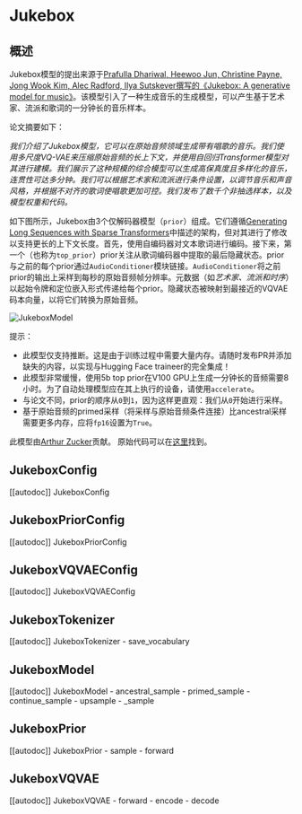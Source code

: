<!--版权所有 2022年HuggingFace团队。保留所有权利。

根据Apache许可证第2版（“许可证”），您除非符合许可证的规定，否则不得使用此文件。您可以在以下链接获取许可证的副本

http://www.apache.org/licenses/LICENSE-2.0

除非适用法律要求或书面同意，根据许可证分发的软件以“按原样”分发，不附带任何保证或条件，无论是明示还是暗示。请参阅许可证以获取许可的特定语言和限制。

⚠️ 请注意，这个文件是Markdown格式的，但包含我们的文档构建器（类似于MDX）的特定语法，这可能在您的Markdown查看器中无法正确渲染。

-->
# Jukebox

## 概述

Jukebox模型的提出来源于[Prafulla Dhariwal, Heewoo Jun, Christine Payne, Jong Wook Kim, Alec Radford, Ilya Sutskever撰写的《Jukebox: A generative model for music》](https://arxiv.org/pdf/2005.00341.pdf)。该模型引入了一种生成音乐的生成模型，可以产生基于艺术家、流派和歌词的一分钟长的音乐样本。

论文摘要如下：

*我们介绍了Jukebox模型，它可以在原始音频领域生成带有唱歌的音乐。我们使用多尺度VQ-VAE来压缩原始音频的长上下文，并使用自回归Transformer模型对其进行建模。我们展示了这种规模的综合模型可以生成高保真度且多样化的音乐，连贯性可达多分钟。我们可以根据艺术家和流派进行条件设置，以调节音乐和声音风格，并根据不对齐的歌词使唱歌更加可控。我们发布了数千个非抽选样本，以及模型权重和代码。*

如下图所示，Jukebox由3个仅解码器模型（`prior`）组成。它们遵循[Generating Long Sequences with Sparse Transformers](https://arxiv.org/abs/1904.10509)中描述的架构，但对其进行了修改以支持更长的上下文长度。首先，使用自编码器对文本歌词进行编码。接下来，第一个（也称为`top_prior`）prior关注从歌词编码器中提取的最后隐藏状态。prior与之前的每个prior通过`AudioConditioner`模块链接。`AudioConditioner`将之前prior的输出上采样到每秒的原始音频帧分辨率。元数据（如*艺术家、流派和时序*）以起始令牌和定位嵌入形式传递给每个prior。隐藏状态被映射到最接近的VQVAE码本向量，以将它们转换为原始音频。

![JukeboxModel](https://gist.githubusercontent.com/ArthurZucker/92c1acaae62ebf1b6a951710bdd8b6af/raw/c9c517bf4eff61393f6c7dec9366ef02bdd059a3/jukebox.svg)

提示：
- 此模型仅支持推断。这是由于训练过程中需要大量内存。请随时发布PR并添加缺失的内容，以实现与Hugging Face traineer的完全集成！
- 此模型非常缓慢，使用5b top prior在V100 GPU上生成一分钟长的音频需要8小时。为了自动处理模型应在其上执行的设备，请使用`accelerate`。
- 与论文不同，prior的顺序从`0`到`1`，因为这样更直观：我们从`0`开始进行采样。
- 基于原始音频的primed采样（将采样与原始音频条件连接）比ancestral采样需要更多内存，应将`fp16`设置为`True`。

此模型由[Arthur Zucker](https://huggingface.co/ArthurZ)贡献。
原始代码可以在[这里](https://github.com/openai/jukebox)找到。

## JukeboxConfig

[[autodoc]] JukeboxConfig

## JukeboxPriorConfig

[[autodoc]] JukeboxPriorConfig

## JukeboxVQVAEConfig

[[autodoc]] JukeboxVQVAEConfig

## JukeboxTokenizer

[[autodoc]] JukeboxTokenizer
    - save_vocabulary

## JukeboxModel

[[autodoc]] JukeboxModel
    - ancestral_sample
    - primed_sample
    - continue_sample
    - upsample
    - _sample


## JukeboxPrior

[[autodoc]] JukeboxPrior
    - sample
    - forward


## JukeboxVQVAE

[[autodoc]] JukeboxVQVAE
    - forward
    - encode
    - decode
